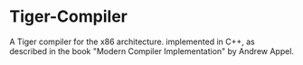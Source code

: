 # Tiger-Compiler
A Tiger compiler for the x86 architecture. implemented in C++, as described in the book "Modern Compiler Implementation" by Andrew Appel. 
